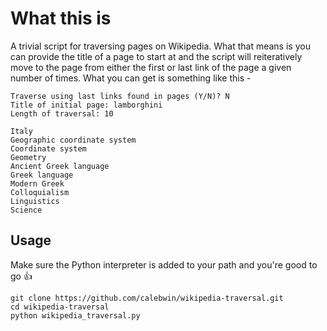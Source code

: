 # What this is
A trivial script for traversing pages on Wikipedia. What that means is you can provide the title of a page to start at and the script will reiteratively move to the page from either the first or last link of the page a given number of times. What you can get is something like this -
```
Traverse using last links found in pages (Y/N)? N
Title of initial page: lamborghini
Length of traversal: 10

Italy
Geographic coordinate system
Coordinate system
Geometry
Ancient Greek language
Greek language
Modern Greek
Colloquialism
Linguistics
Science
```

## Usage
Make sure the Python interpreter is added to your path and you're good to go :thumbsup:
```
git clone https://github.com/calebwin/wikipedia-traversal.git
cd wikipedia-traversal
python wikipedia_traversal.py
```
